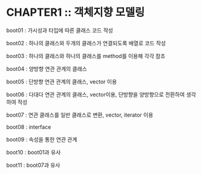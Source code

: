 # CHAPTER1 :: 객체지향 모델링


boot01 : 가시성과 타입에 따른 클래스 코드 작성

boot02 : 하나의 클래스와 두개의 클래스가 연결되도록 배열로 코드 작성

boot03 : 하나의 클래스와 하나의 클래스를 method를 이용해 각각 참조

boot04 : 양방향 연관 관계의 클래스

boot05 : 단방향 연관 관계의 클래스, vector 이용

boot06 : 다대다 연관 관계의 클래스, vector이용, 단방향을 양방향으로 전환하여 생각하여 작성

boot07 : 연관 클래스를 일반 클래스로 변환, vector, iterator 이용

boot08 : interface

boot09 : 속성을 통한 연관 관계

boot10 : boot01과 유사

boot11 : boot07과 유사

